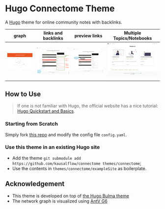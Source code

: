 # Hugo Connectome Theme

A [Hugo](http://gohugo.io/) theme for online community notes with backlinks.

| graph | links and backlinks | preview links | Multiple Topics/Notebooks |
|----|----|----|----|
| ![](images/hugo-connectome-graph.png)  |  ![](images/hugo-connectome-article-page-links.png) |  ![](images/hugo-connectome-preview-double-bracket-links.png)  |  ![](images/hugo-connectome-multiple-notebooks.png) |


## How to Use

> If one is not familiar with Hugo, the official website has a nice tutorial: [Hugo Quickstart and Basics](https://gohugo.io/getting-started/quick-start/).

### Starting from Scratch

Simply fork [this repo](https://github.com/kausalflow/hugo-connectome-theme-demo) and modify the config file `config.yaml`.

### Use this theme in an existing Hugo site

- Add the theme `git submodule add https://github.com/kausalflow/connectome themes/connectome`;
- Use the contents in `themes/connectome/exampleSite` as boilerplate.


## Acknowledgement

- This theme is developed on top of [the Hugo Bulma theme](https://github.com/jeblister/bulma/)
- The network graph is visualized using [AntV G6](https://g6.antv.vision/)


